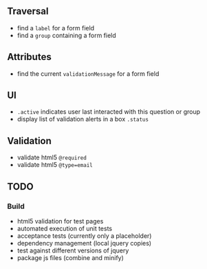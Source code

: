 ## Traversal

* find a `label` for a form field
* find a `group` containing a form field

## Attributes

* find the current `validationMessage` for a form field

## UI

* `.active` indicates user last interacted with this question or group
* display list of validation alerts in a box `.status`

## Validation
* validate html5 `@required`
* validate html5 `@type=email`

## TODO

### Build
* html5 validation for test pages
* automated execution of unit tests
* acceptance tests (currently only a placeholder)
* dependency management (local jquery copies)
* test against different versions of jquery
* package js files (combine and minify)
